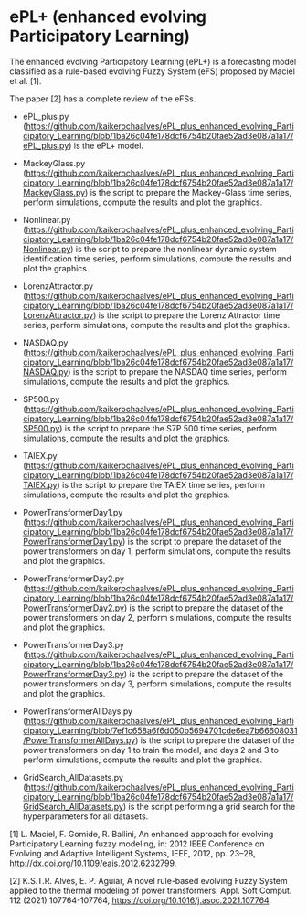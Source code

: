 # ePL+ (enhanced evolving Participatory Learning)

The enhanced evolving Participatory Learning (ePL+) is a forecasting model classified as a rule-based evolving Fuzzy System (eFS) proposed by Maciel et al. [1].

The paper [2] has a complete review of the eFSs.

- ePL_plus.py (https://github.com/kaikerochaalves/ePL_plus_enhanced_evolving_Participatory_Learning/blob/1ba26c04fe178dcf6754b20fae52ad3e087a1a17/ePL_plus.py) is the ePL+ model.

- MackeyGlass.py (https://github.com/kaikerochaalves/ePL_plus_enhanced_evolving_Participatory_Learning/blob/1ba26c04fe178dcf6754b20fae52ad3e087a1a17/MackeyGlass.py) is the script to prepare the Mackey-Glass time series, perform simulations, compute the results and plot the graphics.

- Nonlinear.py (https://github.com/kaikerochaalves/ePL_plus_enhanced_evolving_Participatory_Learning/blob/1ba26c04fe178dcf6754b20fae52ad3e087a1a17/Nonlinear.py) is the script to prepare the nonlinear dynamic system identification time series, perform simulations, compute the results and plot the graphics.

- LorenzAttractor.py (https://github.com/kaikerochaalves/ePL_plus_enhanced_evolving_Participatory_Learning/blob/1ba26c04fe178dcf6754b20fae52ad3e087a1a17/LorenzAttractor.py) is the script to prepare the Lorenz Attractor time series, perform simulations, compute the results and plot the graphics.

- NASDAQ.py (https://github.com/kaikerochaalves/ePL_plus_enhanced_evolving_Participatory_Learning/blob/1ba26c04fe178dcf6754b20fae52ad3e087a1a17/NASDAQ.py) is the script to prepare the NASDAQ time series, perform simulations, compute the results and plot the graphics.

- SP500.py (https://github.com/kaikerochaalves/ePL_plus_enhanced_evolving_Participatory_Learning/blob/1ba26c04fe178dcf6754b20fae52ad3e087a1a17/SP500.py) is the script to prepare the S7P 500 time series, perform simulations, compute the results and plot the graphics.

- TAIEX.py (https://github.com/kaikerochaalves/ePL_plus_enhanced_evolving_Participatory_Learning/blob/1ba26c04fe178dcf6754b20fae52ad3e087a1a17/TAIEX.py) is the script to prepare the TAIEX time series, perform simulations, compute the results and plot the graphics.

- PowerTransformerDay1.py (https://github.com/kaikerochaalves/ePL_plus_enhanced_evolving_Participatory_Learning/blob/1ba26c04fe178dcf6754b20fae52ad3e087a1a17/PowerTransformerDay1.py) is the script to prepare the dataset of the power transformers on day 1, perform simulations, compute the results and plot the graphics.

- PowerTransformerDay2.py (https://github.com/kaikerochaalves/ePL_plus_enhanced_evolving_Participatory_Learning/blob/1ba26c04fe178dcf6754b20fae52ad3e087a1a17/PowerTransformerDay2.py) is the script to prepare the dataset of the power transformers on day 2, perform simulations, compute the results and plot the graphics.

- PowerTransformerDay3.py (https://github.com/kaikerochaalves/ePL_plus_enhanced_evolving_Participatory_Learning/blob/1ba26c04fe178dcf6754b20fae52ad3e087a1a17/PowerTransformerDay3.py) is the script to prepare the dataset of the power transformers on day 3, perform simulations, compute the results and plot the graphics.

- PowerTransformerAllDays.py (https://github.com/kaikerochaalves/ePL_plus_enhanced_evolving_Participatory_Learning/blob/7ef1c658a6f6d050b5694701cde6ea7b66608031/PowerTransformerAllDays.py) is the script to prepare the dataset of the power transformers on day 1 to train the model, and days 2 and 3 to perform simulations, compute the results and plot the graphics.

- GridSearch_AllDatasets.py (https://github.com/kaikerochaalves/ePL_plus_enhanced_evolving_Participatory_Learning/blob/1ba26c04fe178dcf6754b20fae52ad3e087a1a17/GridSearch_AllDatasets.py) is the script performing a grid search for the hyperparameters for all datasets.

[1] L. Maciel, F. Gomide, R. Ballini, An enhanced approach for evolving Participatory Learning fuzzy modeling, in: 2012 IEEE Conference on Evolving and Adaptive Intelligent Systems, IEEE, 2012, pp. 23–28, http://dx.doi.org/10.1109/eais.2012.6232799.

[2] K.S.T.R. Alves, E. P. Aguiar, A novel rule-based evolving Fuzzy System applied to the thermal modeling of power transformers. Appl. Soft Comput. 112 (2021) 107764-107764, https://doi.org/10.1016/j.asoc.2021.107764.
